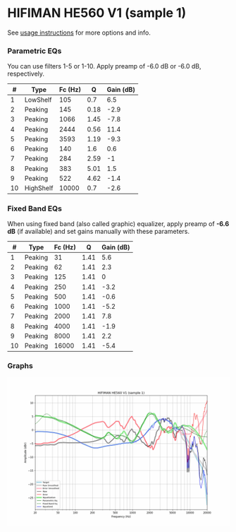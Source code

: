 # HIFIMAN HE560 V1 (sample 1)
See [usage instructions](https://github.com/jaakkopasanen/AutoEq#usage) for more options and info.

### Parametric EQs
You can use filters 1-5 or 1-10. Apply preamp of -6.0 dB or -6.0 dB, respectively.

|   # | Type      |   Fc (Hz) |    Q |   Gain (dB) |
|-----|-----------|-----------|------|-------------|
|   1 | LowShelf  |       105 | 0.7  |         6.5 |
|   2 | Peaking   |       145 | 0.18 |        -2.9 |
|   3 | Peaking   |      1066 | 1.45 |        -7.8 |
|   4 | Peaking   |      2444 | 0.56 |        11.4 |
|   5 | Peaking   |      3593 | 1.19 |        -9.3 |
|   6 | Peaking   |       140 | 1.6  |         0.6 |
|   7 | Peaking   |       284 | 2.59 |        -1   |
|   8 | Peaking   |       383 | 5.01 |         1.5 |
|   9 | Peaking   |       522 | 4.62 |        -1.4 |
|  10 | HighShelf |     10000 | 0.7  |        -2.6 |

### Fixed Band EQs
When using fixed band (also called graphic) equalizer, apply preamp of **-6.6 dB** (if available) and set gains manually with these parameters.

|   # | Type    |   Fc (Hz) |    Q |   Gain (dB) |
|-----|---------|-----------|------|-------------|
|   1 | Peaking |        31 | 1.41 |         5.6 |
|   2 | Peaking |        62 | 1.41 |         2.3 |
|   3 | Peaking |       125 | 1.41 |         0   |
|   4 | Peaking |       250 | 1.41 |        -3.2 |
|   5 | Peaking |       500 | 1.41 |        -0.6 |
|   6 | Peaking |      1000 | 1.41 |        -5.2 |
|   7 | Peaking |      2000 | 1.41 |         7.8 |
|   8 | Peaking |      4000 | 1.41 |        -1.9 |
|   9 | Peaking |      8000 | 1.41 |         2.2 |
|  10 | Peaking |     16000 | 1.41 |        -5.4 |

### Graphs
![](./HIFIMAN%20HE560%20V1%20(sample%201).png)
